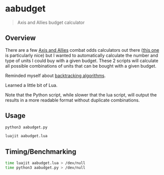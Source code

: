 # aabudget

> Axis and Allies budget calculator

## Overview

There are a few [Axis and Allies](https://en.wikipedia.org/wiki/Axis_%26_Allies) combat odds calculators out there ([this one](https://aa1942calc.com/) is particularly nice) but I wanted to automatically calculate the number and type of units I could buy with a given budget.
These 2 scripts will calculate all possible combinations of units that can be bought with a given budget.

Reminded myself about [backtracking algorithms](https://www.geeksforgeeks.org/backtracking-algorithms/).

Learned a little bit of Lua.

Note that the Python script, while slower that the lua script, will output the results in a more readable format without duplicate combinations.

## Usage

```bash
python3 aabudget.py
```

```bash
luajit aabudget.lua
```

## Timing/Benchmarking

```bash
time luajit aabudget.lua > /dev/null
time python3 aabudget.py > /dev/null
```
